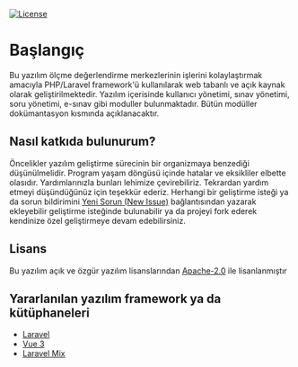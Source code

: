 [![License](https://img.shields.io/badge/License-Apache%202.0-blue.svg)](https://opensource.org/licenses/Apache-2.0)

# Başlangıç

Bu yazılım ölçme değerlendirme merkezlerinin işlerini kolaylaştırmak amacıyla PHP/Laravel framework'ü kullanılarak web tabanlı ve açık kaynak olarak geliştirilmektedir. Yazılım içerisinde kullanıcı yönetimi, sınav yönetimi, soru yönetimi, e-sınav gibi moduller bulunmaktadır. Bütün modüller dokümantasyon kısmında açıklanacaktır.

## Nasıl katkıda bulunurum?

Öncelikler yazılım geliştirme sürecinin bir organizmaya benzediği düşünülmelidir. Program yaşam döngüsü içinde hatalar ve eksikliler elbette olasıdır. Yardımlarınızla bunları lehimize çevirebiliriz. Tekrardan yardım etmeyi düşündüğünüz için teşekkür ederiz. Herhangi bir geliştirme isteği ya da sorun bildirimini [Yeni Sorun \(New Issue\)](https://github.com/MersinODM/LimonODS/issues/new) bağlantısından yazarak ekleyebilir geliştirme isteğinde bulunabilir ya da projeyi fork ederek kendinize özel geliştirmeye devam edebilirsiniz.

## Lisans

Bu yazılım açık ve özgür yazılım lisanslarından [Apache-2.0](https://opensource.org/licenses/Apache-2.0) ile lisanlanmıştır

## Yararlanılan yazılım framework ya da kütüphaneleri

* [Laravel](https://laravel.com/)
* [Vue 3](https://v3.vuejs.org/)
* [Laravel Mix](https://laravel-mix.com/)
